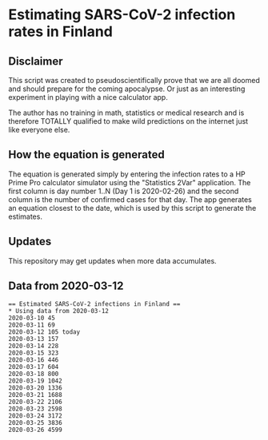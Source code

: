# Estimating SARS-CoV-2 infection rates in Finland

## Disclaimer

This script was created to pseudoscientifically prove that we are all doomed
and should prepare for the coming apocalypse. Or just as an interesting
experiment in playing with a nice calculator app.

The author has no training in math, statistics or medical research and is
therefore TOTALLY qualified to make wild predictions on the internet just like
everyone else.

## How the equation is generated

The equation is generated simply by entering the infection rates to a HP Prime
Pro calculator simulator using the "Statistics 2Var" application.
The first column is day number 1..N (Day 1 is 2020-02-26) and the second column
is the number of confirmed cases for that day.
The app generates an equation closest to the date, which is used by this script
to generate the estimates.

## Updates

This repository may get updates when more data accumulates.

## Data from 2020-03-12

```
== Estimated SARS-CoV-2 infections in Finland ==
* Using data from 2020-03-12
2020-03-10 45
2020-03-11 69
2020-03-12 105 today
2020-03-13 157
2020-03-14 228
2020-03-15 323
2020-03-16 446
2020-03-17 604
2020-03-18 800
2020-03-19 1042
2020-03-20 1336
2020-03-21 1688
2020-03-22 2106
2020-03-23 2598
2020-03-24 3172
2020-03-25 3836
2020-03-26 4599
```
